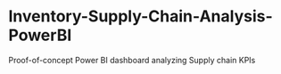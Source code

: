# Inventory-Supply-Chain-Analysis-PowerBI
Proof-of-concept Power BI dashboard analyzing Supply chain KPIs 
